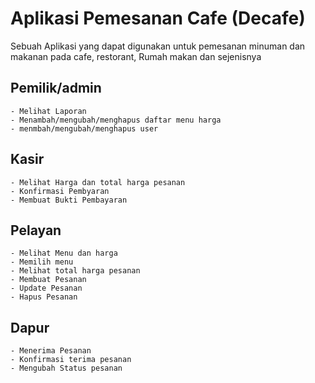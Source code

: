 # Aplikasi Pemesanan Cafe (Decafe)

Sebuah Aplikasi yang dapat digunakan untuk pemesanan minuman dan makanan pada cafe, restorant, Rumah makan dan sejenisnya

## Pemilik/admin

    - Melihat Laporan
    - Menambah/mengubah/menghapus daftar menu harga
    - menmbah/mengubah/menghapus user

## Kasir

    - Melihat Harga dan total harga pesanan
    - Konfirmasi Pembyaran
    - Membuat Bukti Pembayaran

## Pelayan

    - Melihat Menu dan harga
    - Memilih menu
    - Melihat total harga pesanan
    - Membuat Pesanan
    - Update Pesanan
    - Hapus Pesanan

## Dapur

    - Menerima Pesanan
    - Konfirmasi terima pesanan
    - Mengubah Status pesanan
